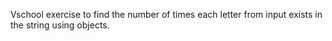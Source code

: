 Vschool exercise to find the number of times each letter from input exists in the string using objects.
